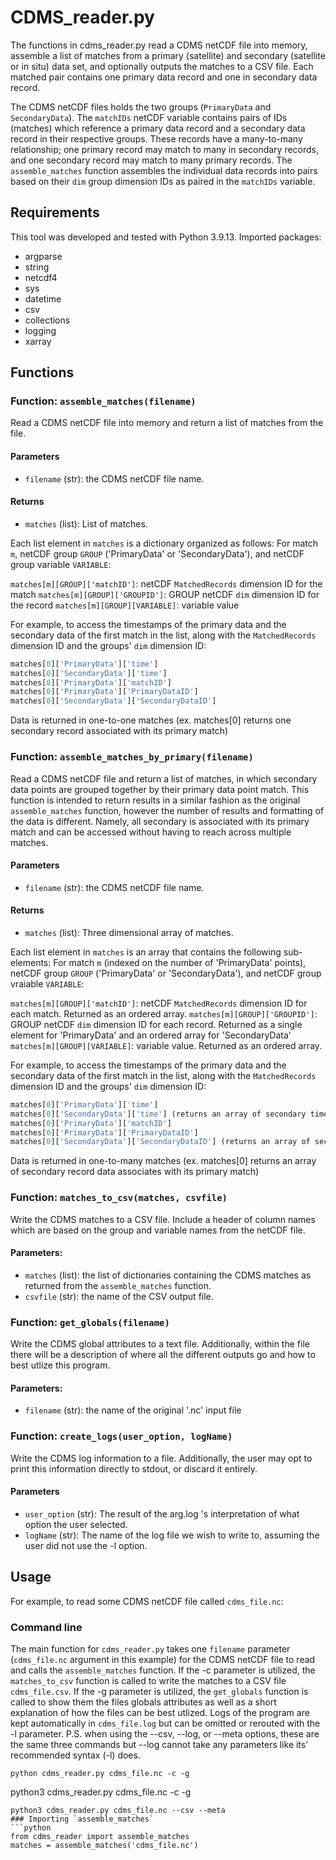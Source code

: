 # CDMS_reader.py
The functions in cdms_reader.py read a CDMS netCDF file into memory, assemble a list of matches from a primary (satellite) and secondary (satellite or in situ) data set, and optionally outputs the matches to a CSV file. Each matched pair contains one primary data record and one in secondary data record.

The CDMS netCDF files holds the two groups (`PrimaryData` and `SecondaryData`). The `matchIDs` netCDF variable contains pairs of IDs (matches) which reference a primary data record and a secondary data record in their respective groups. These records have a many-to-many relationship; one primary record may match to many in secondary records, and one secondary record may match to many primary records. The `assemble_matches` function assembles the individual data records into pairs based on their `dim` group dimension IDs as paired in the `matchIDs` variable.

## Requirements
This tool was developed and tested with Python 3.9.13.
Imported packages:
* argparse
* string
* netcdf4
* sys
* datetime
* csv
* collections
* logging
* xarray   

## Functions
### Function: `assemble_matches(filename)`
Read a CDMS netCDF file into memory and return a list of matches from the file.

#### Parameters 
- `filename` (str): the CDMS netCDF file name.
    
#### Returns
- `matches` (list): List of matches.

Each list element in `matches` is a dictionary organized as follows:
	For match `m`, netCDF group `GROUP` ('PrimaryData' or 'SecondaryData'), and netCDF group variable `VARIABLE`:

`matches[m][GROUP]['matchID']`: netCDF `MatchedRecords` dimension ID for the match
`matches[m][GROUP]['GROUPID']`: GROUP netCDF `dim` dimension ID for the record
`matches[m][GROUP][VARIABLE]`: variable value 

For example, to access the timestamps of the primary data and the secondary data of the first match in the list, along with the `MatchedRecords` dimension ID and the groups' `dim` dimension ID:
```python
matches[0]['PrimaryData']['time']
matches[0]['SecondaryData']['time']
matches[0]['PrimaryData']['matchID']
matches[0]['PrimaryData']['PrimaryDataID']
matches[0]['SecondaryData']['SecondaryDataID']
```

Data is returned in one-to-one matches (ex. matches[0] returns one secondary record associated with its primary match)

### Function: `assemble_matches_by_primary(filename)`
Read a CDMS netCDF file and return a list of matches, in which secondary data points are grouped together by their primary data point match.
This function is intended to return results in a similar fashion as the original `assemble_matches` function, however the number of results and formatting of the data is different. Namely, all secondary is associated with its primary match and can be accessed without having to reach across multiple matches.   

#### Parameters 
- `filename` (str): the CDMS netCDF file name.
    
#### Returns
- `matches` (list): Three dimensional array of matches. 

Each list element in `matches` is an array that contains the following sub-elements:
	For match `m` (indexed on the number of 'PrimaryData' points), netCDF group `GROUP` ('PrimaryData' or 'SecondaryData'), and netCDF group vraiable `VARIABLE`: 

`matches[m][GROUP]['matchID']`: netCDF `MatchedRecords` dimension ID for each match. Returned as an ordered array.
`matches[m][GROUP]['GROUPID']`: GROUP netCDF `dim` dimension ID for each record. Returned as a single element for 'PrimaryData' and an ordered array for 'SecondaryData'
`matches[m][GROUP][VARIABLE]`: variable value. Returned as an ordered array. 

For example, to access the timestamps of the primary data and the secondary data of the first match in the list, along with the `MatchedRecords` dimension ID and the groups' `dim` dimension ID:
```python
matches[0]['PrimaryData']['time']
matches[0]['SecondaryData']['time'] (returns an array of secondary time values, with order preserved)
matches[0]['PrimaryData']['matchID']
matches[0]['PrimaryData']['PrimaryDataID']
matches[0]['SecondaryData']['SecondaryDataID'] (returns an array of secondary data ID values, with order preserved)
```

Data is returned in one-to-many matches (ex. matches[0] returns an array of secondary record data associates with its primary match)


### Function: `matches_to_csv(matches, csvfile)`
Write the CDMS matches to a CSV file. Include a header of column names which are based on the group and variable names from the netCDF file.
    
#### Parameters:
- `matches` (list): the list of dictionaries containing the CDMS matches as returned from the `assemble_matches` function.
- `csvfile` (str): the name of the CSV output file.

### Function: `get_globals(filename)`
Write the CDMS global attributes to a text file. Additionally,
within the file there will be a description of where all the different
outputs go and how to best utlize this program.

#### Parameters:
- `filename` (str): the name of the original '.nc' input file

### Function: `create_logs(user_option, logName)`
Write the CDMS log information to a file. Additionally, the user may
opt to print this information directly to stdout, or discard it entirely.

#### Parameters
- `user_option` (str): The result of the arg.log 's interpretation of
what option the user selected.
- `logName` (str): The name of the log file we wish to write to,
assuming the user did not use the -l option.

## Usage
For example, to read some CDMS netCDF file called `cdms_file.nc`:
### Command line
The main function for `cdms_reader.py` takes one `filename` parameter (`cdms_file.nc` argument in this example) for the CDMS netCDF file to read and calls the `assemble_matches` function. If the -c parameter is utilized, the `matches_to_csv` function is called to write the matches to a CSV file `cdms_file.csv`. If the -g parameter is utilized, the `get_globals` function is called to show them the files globals attributes as well as a short explanation of how the files can be best utlized. Logs of the program are kept automatically in `cdms_file.log` but can be omitted or rerouted with the -l parameter. P.S. when using the --csv, --log, or --meta options, these are the same three commands but --log cannot take any parameters like its' recommended syntax (-l) does.
```
python cdms_reader.py cdms_file.nc -c -g
```
python3 cdms_reader.py cdms_file.nc -c -g
```
python3 cdms_reader.py cdms_file.nc --csv --meta
### Importing `assemble_matches`
```python
from cdms_reader import assemble_matches
matches = assemble_matches('cdms_file.nc')
```
